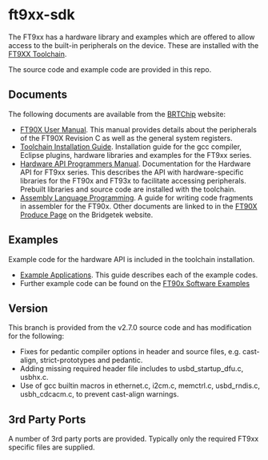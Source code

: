 # ft9xx-sdk

The FT9xx has a hardware library and examples which are offered to allow access to the built-in peripherals on the device. These are installed with the [FT9XX Toolchain](http://brtchip.com/ft9xx-toolchain/).

The source code and example code are provided in this repo.

## Documents

The following documents are available from the [BRTChip](https://brtchip.com) website:

* [FT90X User Manual](https://brtchip.com/wp-content/uploads/Support/Documentation/Application_Notes/ICs/MCU/BRT_AN_020_FT90x_Revision_C_User_Manual.pdf). This manual provides details about the peripherals of the FT90X Revision C as well as the general system registers.
* [Toolchain Installation Guide](https://brtchip.com/wp-content/uploads/Support/Documentation/Installation_Guides/ICs/MCU/AN-325-FT9xx-Tool-Chain-Installation-Guide.pdf). Installation guide for the gcc compiler, Eclipse plugins, hardware libraries and examples for the FT9xx series.
* [Hardware API Programmers Manual](https://brtchip.com/wp-content/uploads/Support/Documentation/Programming_Guides/ICs/MCU/AN_365-FT9xx-API-Programmers-Manual.pdf). Documentation for the Hardware API for FT9xx series. This describes the API with hardware-specific libraries for the FT90x and FT93x to facilitate accessing peripherals. Prebuilt libraries and source code are installed with the toolchain.
* [Assembly Language Programming](https://brtchip.com/wp-content/uploads/Support/Documentation/Programming_Guides/ICs/MCU/AN_342_FT90X_Assembly_Language_Programming_Guide.pdf). A guide for writing code fragments in assembler for the FT90x.
Other documents are linked to in the [FT90X Produce Page](https://brtchip.com/ft900/) on the Bridgetek website.

## Examples

Example code for the hardware API is included in the toolchain installation.

* [Example Applications](https://brtchip.com/wp-content/uploads/Support/Documentation/Application_Notes/ICs/MCU/AN-360-FT9xx-Example-Applications.pdf). This guide describes each of the example codes.
* Further example code can be found on the [FT90x Software Examples](https://brtchip.com/softwareexamples-ft90x/)

## Version

This branch is provided from the v2.7.0 source code and has modification for the following:

* Fixes for pedantic compiler options in header and source files, e.g. cast-align, strict-prototypes and pedantic.
* Adding missing required header file includes to usbd_startup_dfu.c, usbhx.c.
* Use of gcc builtin macros in ethernet.c, i2cm.c, memctrl.c, usbd_rndis.c, usbh_cdcacm.c, to prevent cast-align warnings.

## 3rd Party Ports

A number of 3rd party ports are provided. Typically only the required FT9xx specific files are supplied.
